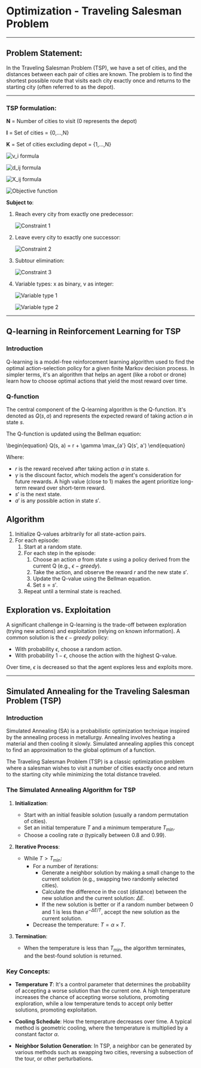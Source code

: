 # Optimization - Traveling Salesman Problem 

---

## Problem Statement:
In the Traveling Salesman Problem (TSP), we have a set of cities, and the distances between each pair of cities are known. The problem is to find the shortest possible route that visits each city exactly once and returns to the starting city (often referred to as the depot).

---
### TSP formulation:

**N** = Number of cities to visit (0 represents the depot)

**I** = Set of cities = {0,...,N}

**K** = Set of cities excluding depot = {1,...,N}

![v_i formula](https://img.shields.io/badge/v_i-%20each%20city%20i%20visited%20in%20order%20excluding%20depot-white)

![d_ij formula](https://img.shields.io/badge/d_{ij}-%20distance%20between%20city%20i%20to%20city%20j-white)

![X_ij formula](https://img.shields.io/badge/X_{ij}-=1%20if%20city%20j%20is%20visited%20from%20city%20i-white)

![Objective function](https://img.shields.io/badge/Minimize%20Z-%5Csum_%7Bi=0%7D%5E%7Bn%7D%20%5Csum_%7Bj=0%7D%5E%7Bn%7D%20d_{ij}%20*%20X_{ij}-white)

**Subject to**:

1. Reach every city from exactly one predecessor:

   ![Constraint 1](https://img.shields.io/badge/%5Csum_%7Bi=0%7D%5E%7Bn%7D%20X_{ij}-%201%20%5Cforall%20j%20%5Cin%20I-white)

2. Leave every city to exactly one successor:

   ![Constraint 2](https://img.shields.io/badge/%5Csum_%7Bj=0%7D%5E%7Bn%7D%20X_{ij}-%201%20%5Cforall%20i%20%5Cin%20I-white)

3. Subtour elimination:

   ![Constraint 3](https://img.shields.io/badge/%20(N%20-%201)*(1%20-%20X_{ij})%20%5Cgeq%20v_{i}%20%20-%20v_{j}%20%2B%201%20%20%5Cforall%20i,%20j%20%5Cin%20K-white)

4. Variable types: x as binary, v as integer:

   ![Variable type 1](https://img.shields.io/badge/X_{ij}%20%5Cin%20%7B0,1%7D-white)

   ![Variable type 2](https://img.shields.io/badge/v_{i}%20%5Cin%20%7B0,..,N-1%7D-white)

---

## Q-learning in Reinforcement Learning for TSP

### Introduction

Q-learning is a model-free reinforcement learning algorithm used to find the optimal action-selection policy for a given finite Markov decision process. In simpler terms, it's an algorithm that helps an agent (like a robot or drone) learn how to choose optimal actions that yield the most reward over time.

### Q-function

The central component of the Q-learning algorithm is the Q-function. It's denoted as $Q(s, a)$ and represents the expected reward of taking action $a$ in state $s$.

The Q-function is updated using the Bellman equation:

\begin{equation}
Q(s, a) = r + \gamma \max_{a'} Q(s', a')
\end{equation}

Where:

- $r$ is the reward received after taking action $a$ in state $s$.
- $\gamma$ is the discount factor, which models the agent's consideration for future rewards. A high value (close to 1) makes the agent prioritize long-term reward over short-term reward.
- $s'$ is the next state.
- $a'$ is any possible action in state $s'$.


## Algorithm

1. Initialize Q-values arbitrarily for all state-action pairs.
2. For each episode:
    1. Start at a random state.
    2. For each step in the episode:
        1. Choose an action $a$ from state $s$ using a policy derived from the current Q (e.g., $\epsilon - greedy$).
        2. Take the action, and observe the reward $r$ and the new state $s'$.
        3. Update the Q-value using the Bellman equation.
        4. Set $s = s'$.
    3. Repeat until a terminal state is reached.

## Exploration vs. Exploitation

A significant challenge in Q-learning is the trade-off between exploration (trying new actions) and exploitation (relying on known information). A common solution is the $\epsilon - greedy$ policy:

- With probability $\epsilon$, choose a random action.
- With probability $1 - \epsilon$, choose the action with the highest Q-value.

Over time, $\epsilon$ is decreased so that the agent explores less and exploits more.

---

## Simulated Annealing for the Traveling Salesman Problem (TSP)

### Introduction

Simulated Annealing (SA) is a probabilistic optimization technique inspired by the annealing process in metallurgy. Annealing involves heating a material and then cooling it slowly. Simulated annealing applies this concept to find an approximation to the global optimum of a function.

The Traveling Salesman Problem (TSP) is a classic optimization problem where a salesman wishes to visit a number of cities exactly once and return to the starting city while minimizing the total distance traveled.

### The Simulated Annealing Algorithm for TSP

1. **Initialization**:
    - Start with an initial feasible solution (usually a random permutation of cities).
    - Set an initial temperature $T$ and a minimum temperature $T_{\text{min}}$.
    - Choose a cooling rate $\alpha$ (typically between 0.8 and 0.99).

2. **Iterative Process**:
    - While $T > T_{\text{min}}$:
        - For a number of iterations:
            - Generate a neighbor solution by making a small change to the current solution (e.g., swapping two randomly selected cities).
            - Calculate the difference in the cost (distance) between the new solution and the current solution: $\Delta E$.
            - If the new solution is better or if a random number between 0 and 1 is less than $e^{-\Delta E/T}$, accept the new solution as the current solution.
        - Decrease the temperature: $T = \alpha \times T$.

3. **Termination**:
    - When the temperature is less than $T_{\text{min}}$, the algorithm terminates, and the best-found solution is returned.

### Key Concepts:
- **Temperature $T$**: It's a control parameter that determines the probability of accepting a worse solution than the current one. A high temperature increases the chance of accepting worse solutions, promoting exploration, while a low temperature tends to accept only better solutions, promoting exploitation.

- **Cooling Schedule**: How the temperature decreases over time. A typical method is geometric cooling, where the temperature is multiplied by a constant factor $\alpha$.

- **Neighbor Solution Generation**: In TSP, a neighbor can be generated by various methods such as swapping two cities, reversing a subsection of the tour, or other perturbations.

